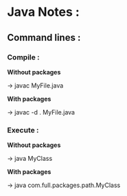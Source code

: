 # Java Notes : 

## Command lines : 

### Compile : 
**Without packages**

-> javac MyFile.java 

**With packages**

-> javac -d . MyFile.java

### Execute : 

**Without packages**

-> java MyClass

**With packages**

-> java com.full.packages.path.MyClass